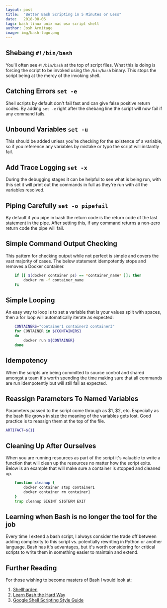 ```yaml
---
layout: post
title:  "Better Bash Scripting in 5 Minutes or Less"
date:   2018-08-06
tags: bash linux unix mac osx script shell
author: Josh Armitage
image: img/bash-logo.png
---
```


## Shebang `#!/bin/bash`
You'll often see `#!/bin/bash` at the top of script files. What this is doing is forcing the script to be invoked using the `/bin/bash` binary. This stops the script being at the mercy of the invoking shell.

## Catching Errors `set -e`
Shell scripts by default don't fail fast and can give false positive return codes. By adding `set -e` right after the shebang line the script will now fail if any command fails.

## Unbound Variables `set -u`
This should be added unless you're checking for the existence of a variable, so if you reference any variables by mistake or typo the script will instantly fail.

## Add Trace Logging `set -x`
During the debugging stages it can be helpful to see what is being run, with this set it will print out the commands in full as they're run with all the variables resolved.

## Piping Carefully `set -o pipefail`
By default if you pipe in bash the return code is the return code of the last statement in the pipe. After setting this, if any command returns a non-zero return code the pipe will fail.

## Simple Command Output Checking
This pattern for checking output while not perfect is simple and covers the vast majority of cases. The below statement idempotently stops and removes a Docker container.
```bash
    if [[ $(docker container ps) == *container_name* ]]; then
        docker rm -f container_name
    fi
```

## Simple Looping
An easy way to loop is to set a variable that is your values split with spaces, then a for loop will automatically iterate as expected:
```bash
    CONTAINERS="container1 container2 container3"
    for CONTAINER in ${CONTAINERS}
    do
        docker run ${CONTAINER}
    done
```

## Idempotency
When the scripts are being committed to source control and shared amongst a team it's worth spending the time making sure that all commands are run idempotently but will still fail as expected.

## Reassign Parameters To Named Variables
Parameters passed to the script come through as $1, $2, etc. Especially as the bash file grows in size the meaning of the variables gets lost. Good practice is to reassign them at the top of the file.

```bash
ARTIFACT=${1}
```

## Cleaning Up After Ourselves
When you are running resources as part of the script it's valuable to write a function that will clean up the resources no matter how the script exits. Below is an example that will make sure a container is stopped and cleaned up.

```bash
    function cleanup {
        docker container stop container1
        docker container rm container1
    }
    trap cleanup SIGINT SIGTERM EXIT
```

## Learning when Bash is no longer the tool for the job
Every time I extend a bash script, I always consider the trade off between adding complexity to this script vs. potentially rewriting in Python or another language. Bash has it's advantages, but it's worth considering for critical scripts to write them in something easier to maintain and extend.

## Further Reading
For those wishing to become masters of Bash I would look at:
1. [Shellharden](https://github.com/anordal/shellharden)
1. [Learn Bash the Hard Way](https://leanpub.com/learnbashthehardway)
1. [Google Shell Scripting Style Guide](https://google.github.io/styleguide/shell.xml)
